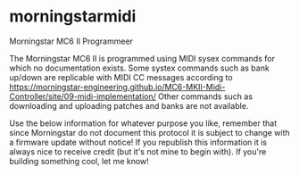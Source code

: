 # morningstarmidi
Morningstar MC6 II Programmeer

The Morningstar MC6 II is programmed using MIDI sysex commands for which no documentation exists. 
Some systex commands such as bank up/down are replicable with MIDI CC messages according to https://morningstar-engineering.github.io/MC6-MKII-Midi-Controller/site/09-midi-implementation/
Other commands such as downloading and uploading patches and banks are not available. 

Use the below information for whatever purpose you like, remember that since Morningstar do not document this protocol it is subject to change with a firmware update without notice!
If you republish this information it is always nice to receive credit (but it's not mine to begin with). If you're building something cool, let me know!
